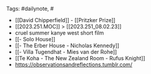 
Tags: #dailynote, #
- [[David Chipperfield]] - [[Pritzker Prize]]
- [[2023.251.MOC]] > [[2023.251_08.02.23]]
- cruel summer kanye west short film
- [[- Solo House]]
- [[- The Erber House - Nicholas Kennedy]]
- [[- Villa Tugendhat - Mies van der Rohe]]
- [[Te Koha - The New Zealand Room - Rufus Knight]]
- https://observationsandreflections.tumblr.com/